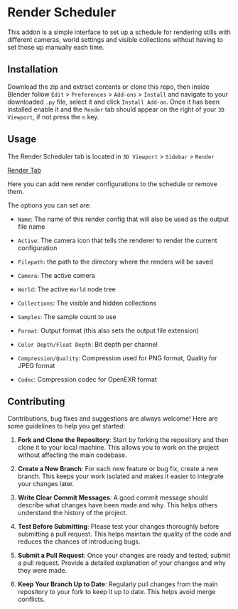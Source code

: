# Render Scheduler

This addon is a simple interface to set up a schedule for rendering stills with different cameras, world settings and visible collections without having to set those up manually each time. 

## Installation

Download the zip and extract contents or clone this repo, then inside Blender follow `Edit` > `Preferences` > `Add-ons` > `Install` and navigate to your downloaded `.py` file, select it and click `Install Add-on`. 
Once it has been installed enable it and the `Render` tab should appear on the right of your `3D Viewport`, if not press the `n` key. 

## Usage

The Render Scheduler tab is located in `3D Viewport` > `Sidebar` > `Render`  

[Render Tab](/img/screenshot_1.png)

Here you can add new render configurations to the schedule or remove them.

The options you can set are:

- `Name`: The name of this render config that will also be used as the output file name

- `Active`: The camera icon that tells the renderer to render the current configuration 

- `Filepath`: the path to the directory where the renders will be saved

- `Camera`: The active camera  

- `World`: The active `World` node tree

- `Collections`: The visible and hidden collections 

- `Samples`: The sample count to use 

- `Format`: Output format (this also sets the output file extension)

- `Color Depth/Float Depth`: Bit depth per channel

- `Compression/Quality`: Compression used for PNG format, Quality for JPEG format

- `Codec`: Compression codec for OpenEXR format


## Contributing


Contributions, bug fixes and suggestions are always welcome! Here are some guidelines to help you get started:

1. **Fork and Clone the Repository**: Start by forking the repository and then clone it to your local machine. This allows you to work on the project without affecting the main codebase.

2. **Create a New Branch**: For each new feature or bug fix, create a new branch. This keeps your work isolated and makes it easier to integrate your changes later.

3. **Write Clear Commit Messages**: A good commit message should describe what changes have been made and why. This helps others understand the history of the project.

4. **Test Before Submitting**: Please test your changes thoroughly before submitting a pull request. This helps maintain the quality of the code and reduces the chances of introducing bugs.

5. **Submit a Pull Request**: Once your changes are ready and tested, submit a pull request. Provide a detailed explanation of your changes and why they were made.

6. **Keep Your Branch Up to Date**: Regularly pull changes from the main repository to your fork to keep it up to date. This helps avoid merge conflicts.


